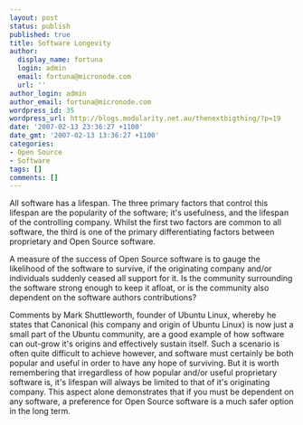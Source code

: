 ```yaml
---
layout: post
status: publish
published: true
title: Software Longevity
author:
  display_name: fortuna
  login: admin
  email: fortuna@micronode.com
  url: ''
author_login: admin
author_email: fortuna@micronode.com
wordpress_id: 35
wordpress_url: http://blogs.modularity.net.au/thenextbigthing/?p=19
date: '2007-02-13 23:36:27 +1100'
date_gmt: '2007-02-13 13:36:27 +1100'
categories:
- Open Source
- Software
tags: []
comments: []
---
```

<p>All software has a lifespan. The three primary factors that control this lifespan are the popularity of the software; it's usefulness, and the lifespan of the controlling company. Whilst the first two factors are common to all software, the third is one of the primary differentiating factors between proprietary and Open Source software.</p>
<p>A measure of the success of Open Source software is to gauge the likelihood of the software to survive, if the originating company and/or individuals suddenly ceased all support for it. Is the community surrounding the software strong enough to keep it afloat, or is the community also dependent on the software authors contributions?</p>
<p>Comments by Mark Shuttleworth, founder of Ubuntu Linux, whereby he states that Canonical (his company and origin of Ubuntu Linux) is now just a small part of the Ubuntu community, are a good example of how software can out-grow it's origins and effectively sustain itself. Such a scenario is often quite difficult to achieve however, and software must certainly be both popular and useful in order to have any hope of surviving. But it is worth remembering that irregardless of how popular and/or useful proprietary software is, it's lifespan will always be limited to that of it's originating company. This aspect alone demonstrates that if you must be dependent on any software, a preference for Open Source software is a much safer option in the long term.</p>
